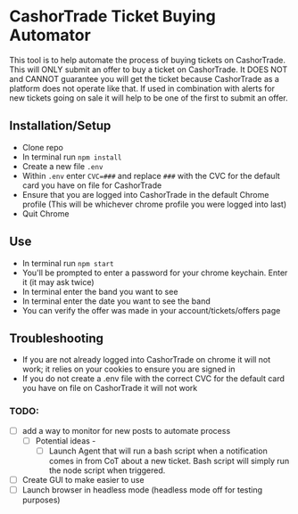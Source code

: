 # CashorTrade Ticket Buying Automator

This tool is to help automate the process of buying tickets on CashorTrade. This will ONLY submit an offer to buy a ticket on CashorTrade. It DOES NOT and CANNOT guarantee you will get the ticket because CashorTrade as a platform does not operate like that. If used in combination with alerts for new tickets going on sale it will help to be one of the first to submit an offer.

## Installation/Setup

- Clone repo
- In terminal run `npm install`
- Create a new file `.env`
- Within `.env` enter `CVC=###` and replace `###` with the CVC for the default card you have on file for CashorTrade
- Ensure that you are logged into CashorTrade in the default Chrome profile (This will be whichever chrome profile you were logged into last)
- Quit Chrome

## Use

- In terminal run `npm start`
- You'll be prompted to enter a password for your chrome keychain. Enter it (it may ask twice)
- In terminal enter the band you want to see
- In terminal enter the date you want to see the band
- You can verify the offer was made in your account/tickets/offers page

## Troubleshooting

- If you are not already logged into CashorTrade on chrome it will not work; it relies on your cookies to ensure you are signed in
- If you do not create a .env file with the correct CVC for the default card you have on file on CashorTrade it will not work

### TODO:

- [ ] add a way to monitor for new posts to automate process
  - [ ] Potential ideas -
    - [ ] Launch Agent that will run a bash script when a notification comes in from CoT about a new ticket. Bash script will simply run the node script when triggered.
- [ ]  Create GUI to make easier to use
- [ ] Launch browser in headless mode (headless mode off for testing purposes)
